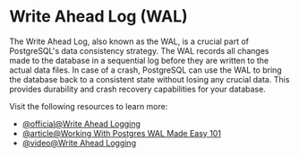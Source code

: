 # Write Ahead Log (WAL)

The Write Ahead Log, also known as the WAL, is a crucial part of PostgreSQL's data consistency strategy. The WAL records all changes made to the database in a sequential log before they are written to the actual data files. In case of a crash, PostgreSQL can use the WAL to bring the database back to a consistent state without losing any crucial data. This provides durability and crash recovery capabilities for your database.

Visit the following resources to learn more:

- [@official@Write Ahead Logging](https://www.postgresql.org/docs/current/wal-intro.html)
- [@article@Working With Postgres WAL Made Easy 101](https://hevodata.com/learn/working-with-postgres-wal/)
- [@video@Write Ahead Logging](https://www.youtube.com/watch?v=yV_Zp0Mi3xs)
